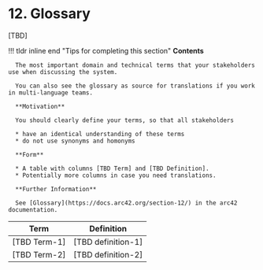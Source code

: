 # 12. Glossary

[TBD]

!!! tldr inline end "Tips for completing this section"
      **Contents**

      The most important domain and technical terms that your stakeholders use when discussing the system.

      You can also see the glossary as source for translations if you work in multi-language teams.

      **Motivation**

      You should clearly define your terms, so that all stakeholders

      * have an identical understanding of these terms
      * do not use synonyms and homonyms

      **Form**

      * A table with columns [TBD Term] and [TBD Definition].
      * Potentially more columns in case you need translations.

      **Further Information**

      See [Glossary](https://docs.arc42.org/section-12/) in the arc42 documentation.


|Term |Definition
|---|---|
|[TBD Term-1]|[TBD definition-1]|
|[TBD Term-2]|[TBD definition-2]|

